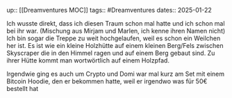 up:: [[Dreamventures MOC]]
tags:: #Dreamventures 
dates:: 2025-01-22

Ich wusste direkt, dass ich diesen Traum schon mal hatte und ich schon mal bei ihr war. (Mischung aus Mirjam und Marlen, ich kenne ihren Namen nicht) 
Ich bin sogar die Treppe zu weit hochgelaufen, weil es schon ein Weilchen her ist.
Es ist wie ein kleine Holzhütte auf einem kleinen Berg/Fels zwischen Skyscraper die in den Himmel ragen und auf einem Berg gebaut sind.
Zu ihrer Hütte kommt man wortwörtlich auf einem Holzpfad.

Irgendwie ging es auch um Crypto und Domi war mal kurz am Set mit einem Bitcoin Hoodie, den er bekommen hatte, weil er irgendwo was für 50€ bestellt hat